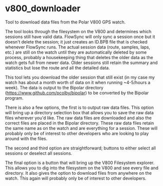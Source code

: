 v800_downloader
===============

Tool to download data files from the Polar V800 GPS watch.

The tool looks through the filesystem on the V800 and determines which sessions still have valid data. FlowSync will only sync a session once but it doesn't delete the session; it just creates an ID.BPB file that is checked whenever FlowSync runs. The actual session data (route, samples, laps, etc.) are still on the watch until they are automatically deleted by some process, probably a housekeeping thing that deletes the older data as the watch gets full from newer data. Older sessions still retain the summary and statistics but lose the route and all the detailed data.

This tool lets you download the older session that still exist (in my case my watch has about a month worth of data on it when running ~4-5/hours a week). The data is output to the Bipolar directory (https://www.github.com/pcolby/bipolar) to be converted by the Bipolar program.

There is also a few options, the first is to output raw data files. This option will bring up a directory selection box that allows you to save the raw data files wherever you'd like. The raw data files are downloaded and also the correct files are placed in the Bipolar directory. These raw data files retain the same name as on the watch and are everything for a session. These will probably only be of interest to other developers who are looking to play around with the files.

The second and third option are straightforward; buttons to either select all sessions or deselect all sessions.

The final option is a button that will bring up the V800 Filesystem explorer. This allows you to dig into the filesystem on the V800 and see every file and directory. It also gives the option to download files from anywhere on the watch. This again will probably only be of interest to other developers.
